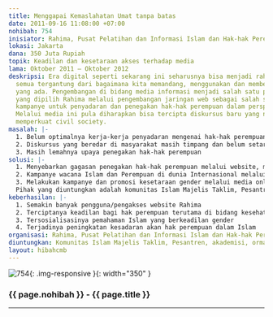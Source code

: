 ```yaml
---
title: Menggapai Kemaslahatan Umat tanpa batas
date: 2011-09-16 11:08:00 +07:00
nohibah: 754
inisiator: Rahima, Pusat Pelatihan dan Informasi Islam dan Hak-hak Perempuan
lokasi: Jakarta
dana: 350 Juta Rupiah
topik: Keadilan dan kesetaraan akses terhadap media
lama: Oktober 2011 – Oktober 2012
deskripsi: Era digital seperti sekarang ini seharusnya bisa menjadi rahmat bagi semua,
  semua tergantung dari bagaimana kita memandang, menggunakan dan memberdayakan potensi
  yang ada. Pengembangan di bidang media informasi menjadi salah satu pilihan penting
  yang dipilih Rahima melalui pengembangan jaringan web sebagai salah satu bentuk
  kampanye untuk penyadaran dan penegakan hak-hak perempuan dalam perspektif Islam.
  Melalui media ini pula diharapkan bisa tercipta diskursus baru yang nantinya mampu
  memperkuat civil society.
masalah: |-
  1. Belum optimalnya kerja-kerja penyadaran mengenai hak-hak perempuan dalam perspektif Islam
  2. Diskursus yang beredar di masyarakat masih timpang dan belum setara
  3. Masih lemahnya upaya penegakan hak-hak perempuan
solusi: |-
  1. Menyebarkan gagasan penegakan hak-hak perempuan melalui website, melalui konten dan jaringan
  2. Kampanye wacana Islam dan Perempuan di dunia Internasional melalui edisi/menu khusus berbahasa english.
  3. Melakukan kampanye dan promosi kesetaraan gender melalui media online dengan variasi rublikasi(majalah Swara Rahima, lembar jumat Al Arham, mempublish hasil penelitian, analisasi kliping.
  Pihak yang diuntungkan adalah komunitas Islam Majelis Taklim, Pesantren, akademisi, ormas Islam dan khalayak umum khususnya di wilayah Jabodetabek dan pulau Jawa, dunia internasional akademisi, peneliti, dll.
keberhasilan: |-
  1. Semakin banyak pengguna/pengakses website Rahima
  2. Terciptanya keadilan bagi hak perempuan terutama di bidang kesehatan reproduksi, perkawinan dan adat.
  3. Tersosialisasinya pemahaman Islam yang berkeadilan gender
  4. Terjadinya peningkatan kesadaran akan hak perempuan dalam Islam
organisasi: Rahima, Pusat Pelatihan dan Informasi Islam dan Hak-hak Perempuan
diuntungkan: Komunitas Islam Majelis Taklim, Pesantren, akademisi, ormas Islam dan khalayak umum khususnya di wilayah Jabodetabek dan pulau Jawa, dunia internasional akademisi, peneliti, dll
layout: hibahcmb
---
```


![754](/static/img/hibahcmb/754.png){: .img-responsive }{: width="350" }

### {{ page.nohibah }} - {{ page.title }}

---
